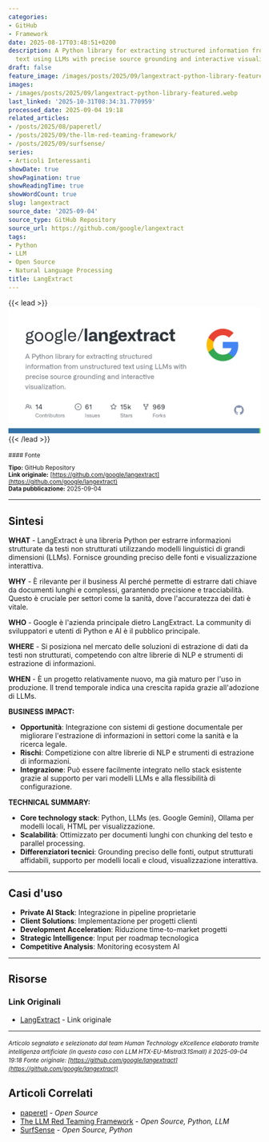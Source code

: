 ```yaml
---
categories:
- GitHub
- Framework
date: 2025-08-17T03:48:51+0200
description: A Python library for extracting structured information from unstructured
  text using LLMs with precise source grounding and interactive visualization.
draft: false
feature_image: /images/posts/2025/09/langextract-python-library-featured.webp
images:
- /images/posts/2025/09/langextract-python-library-featured.webp
last_linked: '2025-10-31T08:34:31.770959'
processed_date: 2025-09-04 19:18
related_articles:
- /posts/2025/08/paperetl/
- /posts/2025/09/the-llm-red-teaming-framework/
- /posts/2025/09/surfsense/
series:
- Articoli Interessanti
showDate: true
showPagination: true
showReadingTime: true
showWordCount: true
slug: langextract
source_date: '2025-09-04'
source_type: GitHub Repository
source_url: https://github.com/google/langextract
tags:
- Python
- LLM
- Open Source
- Natural Language Processing
title: LangExtract
---
```


{{< lead >}}
![Featured image](/images/posts/2025/09/langextract-python-library-featured.webp)
{{< /lead >}}

<small>
#### Fonte

**Tipo:** GitHub Repository  
**Link originale:** [https://github.com/google/langextract](https://github.com/google/langextract)  
**Data pubblicazione:** 2025-09-04

</small>

---

## Sintesi

**WHAT** - LangExtract è una libreria Python per estrarre informazioni strutturate da testi non strutturati utilizzando modelli linguistici di grandi dimensioni (LLMs). Fornisce grounding preciso delle fonti e visualizzazione interattiva.

**WHY** - È rilevante per il business AI perché permette di estrarre dati chiave da documenti lunghi e complessi, garantendo precisione e tracciabilità. Questo è cruciale per settori come la sanità, dove l'accuratezza dei dati è vitale.

**WHO** - Google è l'azienda principale dietro LangExtract. La community di sviluppatori e utenti di Python e AI è il pubblico principale.

**WHERE** - Si posiziona nel mercato delle soluzioni di estrazione di dati da testi non strutturati, competendo con altre librerie di NLP e strumenti di estrazione di informazioni.

**WHEN** - È un progetto relativamente nuovo, ma già maturo per l'uso in produzione. Il trend temporale indica una crescita rapida grazie all'adozione di LLMs.

**BUSINESS IMPACT:**
- **Opportunità**: Integrazione con sistemi di gestione documentale per migliorare l'estrazione di informazioni in settori come la sanità e la ricerca legale.
- **Rischi**: Competizione con altre librerie di NLP e strumenti di estrazione di informazioni.
- **Integrazione**: Può essere facilmente integrato nello stack esistente grazie al supporto per vari modelli LLMs e alla flessibilità di configurazione.

**TECHNICAL SUMMARY:**
- **Core technology stack**: Python, LLMs (es. Google Gemini), Ollama per modelli locali, HTML per visualizzazione.
- **Scalabilità**: Ottimizzato per documenti lunghi con chunking del testo e parallel processing.
- **Differenziatori tecnici**: Grounding preciso delle fonti, output strutturati affidabili, supporto per modelli locali e cloud, visualizzazione interattiva.

---

## Casi d'uso

- **Private AI Stack**: Integrazione in pipeline proprietarie
- **Client Solutions**: Implementazione per progetti clienti
- **Development Acceleration**: Riduzione time-to-market progetti
- **Strategic Intelligence**: Input per roadmap tecnologica
- **Competitive Analysis**: Monitoring ecosystem AI

---



## Risorse

### Link Originali
- [LangExtract](https://github.com/google/langextract) - Link originale


---

*<small>Articolo segnalato e selezionato dal team Human Technology eXcellence elaborato tramite intelligenza artificiale (in questo caso con LLM HTX-EU-Mistral3.1Small) il 2025-09-04 19:18
Fonte originale: [https://github.com/google/langextract](https://github.com/google/langextract)</small>*

## Articoli Correlati

- [paperetl](/posts/2025/08/paperetl/) - *Open Source*
- [The LLM Red Teaming Framework](/posts/2025/09/the-llm-red-teaming-framework/) - *Open Source, Python, LLM*
- [SurfSense](/posts/2025/09/surfsense/) - *Open Source, Python*